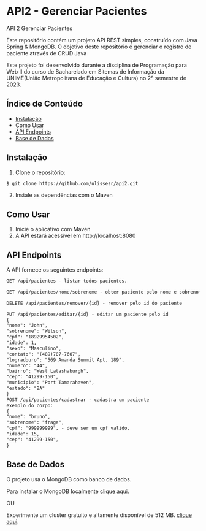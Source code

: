 # API2 - Gerenciar Pacientes

API 2 Gerenciar Pacientes

Este repositório contém um projeto API REST simples, construído com Java Spring & MongoDB.
O objetivo deste repositório é gerenciar o registro de paciente através de CRUD Java 

Este projeto foi desenvolvido durante a disciplina de Programação para Web II
do curso de Bacharelado em Sitemas de Informação da UNIME(União Metropolitana de Educação e Cultura)
no 2º semestre de 2023.

## Índice de Conteúdo

- [Instalação](#instalação)
- [Como Usar](#como-usar)
- [API Endpoints](#api-endpoints)
- [Base de Dados](#base-de-dados)

## Instalação

1. Clone o repositório:

```bash
$ git clone https://github.com/ulissesr/api2.git
```

2. Instale as dependências com o Maven

## Como Usar

1. Inicie o aplicativo com Maven
2. A API estará acessível em http://localhost:8080

## API Endpoints

A API fornece os seguintes endpoints:

```markdown
GET /api/pacientes - listar todos pacientes.

GET /api/pacientes/nome/sobrenome - obter paciente pelo nome e sobrenome.

DELETE /api/pacientes/remover/{id} - remover pelo id do paciente

PUT /api/pacientes/editar/{id} - editar um paciente pelo id
{
"nome": "John",
"sobrenome": "Wilson",
"cpf": "18929954502",
"idade": 1,
"sexo": "Masculino",
"contato": "(489)707-7607",
"logradouro": "569 Amanda Summit Apt. 189",
"numero": "44",
"bairro": "West Latashaburgh",
"cep": "41299-150",
"municipio": "Port Tamarahaven",
"estado": "BA"
}
POST /api/pacientes/cadastrar - cadastra um paciente
exemplo do corpo:
{
"nome": "bruno",
"sobrenome": "fraga",
"cpf": "999999999", - deve ser um cpf valido.
"idade": 15,
"cep": "41299-150",
}

```

## Base de Dados

O projeto usa o MongoDB como banco de dados.

Para instalar o MongoDB localmente [clique aqui](https://www.mongodb.com/try/download/community).

OU

Experimente um cluster gratuito e altamente disponível de 512
MB. [clique aqui](https://www.mongodb.com/cloud/atlas/register).

